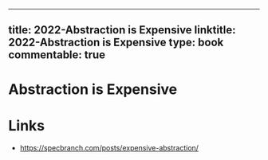
---
title: 2022-Abstraction is Expensive
linktitle: 2022-Abstraction is Expensive
type: book
commentable: true
---

# Abstraction is Expensive

# Links

- https://specbranch.com/posts/expensive-abstraction/

    